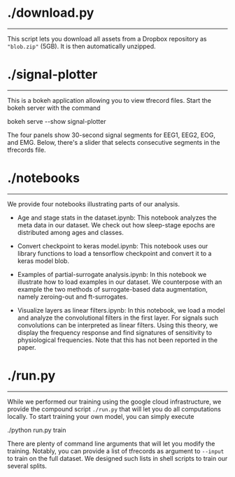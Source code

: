 
# ./download.py
---------------

This script lets you download all assets from a Dropbox repository as
`"blob.zip"` (5GB).  It is then automatically unzipped.


# ./signal-plotter
------------------

This is a bokeh application allowing you to view tfrecord files.  Start the
bokeh server with the command
  
  bokeh serve --show signal-plotter

The four panels show 30-second signal segments for EEG1, EEG2, EOG, and EMG.
Below, there's a slider that selects consecutive segments in the tfrecords
file.

# ./notebooks
-------------

We provide four notebooks illustrating parts of our analysis.

- Age and stage stats in the dataset.ipynb: This notebook analyzes the meta
  data in our dataset.  We check out how sleep-stage epochs are distributed
  among ages and classes.

- Convert checkpoint to keras model.ipynb:  This notebook uses our library
  functions to load a tensorflow checkpoint and convert it to a keras model
  blob.

- Examples of partial-surrogate analysis.ipynb:  In this notebook we illustrate
  how to load examples in our dataset.  We counterpose with an example the two
  methods of surrogate-based data augmentation, namely zeroing-out and
  ft-surrogates.

- Visualize layers as linear filters.ipynb:  In this notebook, we load a model
  and analyze the convolutional filters in the first layer.  For signals such
  convolutions can be interpreted as linear filters.  Using this theory, we
  display the frequency response and find signatures of sensitivity to
  physiological frequencies.  Note that this has not been reported in the
  paper.

# ./run.py
----------

While we performed our training using the google cloud infrastructure, we
provide the compound script `./run.py` that will let you do all computations
locally.  To start training your own model, you can simply execute

  ./python run.py train

There are plenty of command line arguments that will let you modify the
training.  Notably, you can provide a list of tfrecords as argument to
`--input` to train on the full dataset.  We designed such lists in shell
scripts to train our several splits.
